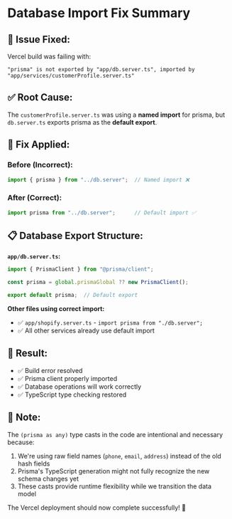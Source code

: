 # Database Import Fix Summary

## 🚨 **Issue Fixed:**
Vercel build was failing with:
```
"prisma" is not exported by "app/db.server.ts", imported by "app/services/customerProfile.server.ts"
```

## ✅ **Root Cause:**
The `customerProfile.server.ts` was using a **named import** for prisma, but `db.server.ts` exports prisma as the **default export**.

## 🔧 **Fix Applied:**

### **Before (Incorrect):**
```typescript
import { prisma } from "../db.server";  // Named import ❌
```

### **After (Correct):**
```typescript
import prisma from "../db.server";      // Default import ✅
```

## 📋 **Database Export Structure:**

**`app/db.server.ts`:**
```typescript
import { PrismaClient } from "@prisma/client";

const prisma = global.prismaGlobal ?? new PrismaClient();

export default prisma;  // Default export
```

**Other files using correct import:**
- ✅ `app/shopify.server.ts` - `import prisma from "./db.server";`
- ✅ All other services already use default import

## 🎯 **Result:**
- ✅ Build error resolved
- ✅ Prisma client properly imported
- ✅ Database operations will work correctly
- ✅ TypeScript type checking restored

## 📝 **Note:**
The `(prisma as any)` type casts in the code are intentional and necessary because:
1. We're using raw field names (`phone`, `email`, `address`) instead of the old hash fields
2. Prisma's TypeScript generation might not fully recognize the new schema changes yet
3. These casts provide runtime flexibility while we transition the data model

The Vercel deployment should now complete successfully! 🚀
